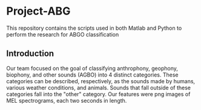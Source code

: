 # Project-ABG

This repository contains the scripts used in both Matlab and Python to perform the research for ABGO classification

## Introduction

Our team focused on the goal of classifying anthrophony, geophony, biophony, and other sounds (AGBO) into 4 distinct categories. These categories can be described, respectively, as the sounds made by humans, various weather conditions, and animals. Sounds that fall outside of these categories fall into the "other" category. Our features were png images of MEL spectrograms, each two seconds in length.

